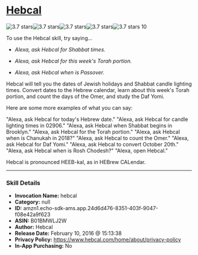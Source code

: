 # [Hebcal](http://alexa.amazon.com/#skills/amzn1.echo-sdk-ams.app.24d6d476-8351-403f-9047-f08e42a9f623)
![3.7 stars](../../images/ic_star_black_18dp_1x.png)![3.7 stars](../../images/ic_star_black_18dp_1x.png)![3.7 stars](../../images/ic_star_black_18dp_1x.png)![3.7 stars](../../images/ic_star_half_black_18dp_1x.png)![3.7 stars](../../images/ic_star_border_black_18dp_1x.png) 10

To use the Hebcal skill, try saying...

* *Alexa, ask Hebcal for Shabbat times.*

* *Alexa, ask Hebcal for this week's Torah portion.*

* *Alexa, ask Hebcal when is Passover.*

Hebcal will tell you the dates of Jewish holidays and Shabbat candle lighting times. Convert dates to the Hebrew calendar, learn about this week's Torah portion, and count the days of the Omer, and study the Daf Yomi.

Here are some more examples of what you can say:

"Alexa, ask Hebcal for today's Hebrew date."
"Alexa, ask Hebcal for candle lighting times in 02906."
"Alexa, ask Hebcal when Shabbat begins in Brooklyn."
"Alexa, ask Hebcal for the Torah portion."
"Alexa, ask Hebcal when is Chanukah in 2018?"
"Alexa, ask Hebcal to count the Omer."
"Alexa, ask Hebcal for Daf Yomi."
"Alexa, ask Hebcal to convert October 20th."
"Alexa, ask Hebcal when is Rosh Chodesh?"
"Alexa, open Hebcal."

Hebcal is pronounced HEEB-kal, as in HEBrew CALendar.

***

### Skill Details

* **Invocation Name:** hebcal
* **Category:** null
* **ID:** amzn1.echo-sdk-ams.app.24d6d476-8351-403f-9047-f08e42a9f623
* **ASIN:** B01BMWLJ2W
* **Author:** Hebcal
* **Release Date:** February 10, 2016 @ 15:13:38
* **Privacy Policy:** https://www.hebcal.com/home/about/privacy-policy
* **In-App Purchasing:** No

